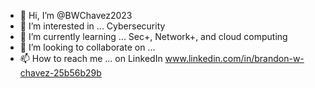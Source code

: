- 👋 Hi, I’m @BWChavez2023
- 👀 I’m interested in ... Cybersecurity  
- 🌱 I’m currently learning ... Sec+, Network+, and cloud computing 
- 💞️ I’m looking to collaborate on ... 
- 📫 How to reach me ... on LinkedIn www.linkedin.com/in/brandon-w-chavez-25b56b29b

<!---
BWChavez2023/BWChavez2023 is a ✨ special ✨ repository because its `README.md` (this file) appears on your GitHub profile.
You can click the Preview link to take a look at your changes.
--->
